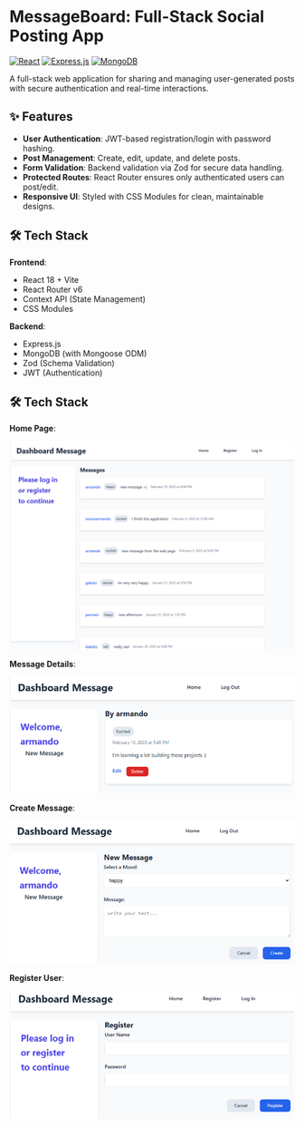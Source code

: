 # MessageBoard: Full-Stack Social Posting App

[![React](https://img.shields.io/badge/React-18.2.0-blue?style=flat&logo=react)](https://react.dev/)
[![Express.js](https://img.shields.io/badge/Express.js-4.18.2-lightgrey?style=flat&logo=express)](https://expressjs.com/)
[![MongoDB](https://img.shields.io/badge/MongoDB-7.0.0-green?style=flat&logo=mongodb)](https://www.mongodb.com/)

A full-stack web application for sharing and managing user-generated posts with secure authentication and real-time interactions.

## ✨ Features

- **User Authentication**: JWT-based registration/login with password hashing.
- **Post Management**: Create, edit, update, and delete posts.
- **Form Validation**: Backend validation via Zod for secure data handling.
- **Protected Routes**: React Router ensures only authenticated users can post/edit.
- **Responsive UI**: Styled with CSS Modules for clean, maintainable designs.

## 🛠️ Tech Stack

**Frontend**:

- React 18 + Vite
- React Router v6
- Context API (State Management)
- CSS Modules

**Backend**:

- Express.js
- MongoDB (with Mongoose ODM)
- Zod (Schema Validation)
- JWT (Authentication)

## 🛠️ Tech Stack

**Home Page**:

![Home Page](./apps/frontend/.github/images/preview1.png)

**Message Details**:

![Message Details](./apps/frontend/.github/images/preview2.png)

**Create Message**:

![Create Message](./apps/frontend/.github/images/preview3.png)

**Register User**:

![Register User](./apps/frontend/.github/images/preview4.png)
